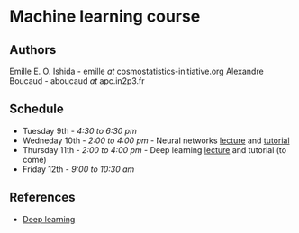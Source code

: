 Machine learning course
=======================

Authors
-------
Emille E. O. Ishida - emille _at_ cosmostatistics-initiative.org
Alexandre Boucaud - aboucaud _at_ apc.in2p3.fr

Schedule
--------
- Tuesday 9th - _4:30 to 6:30 pm_
- Wedneday 10th - _2:00 to 4:00 pm_ - Neural networks [lecture](https://aboucaud.github.io/slides/2019/neural-networks-asterics) and [tutorial](notebooks/simple_nn_library.ipynb)
- Thursday 11th - _2:00 to 4:00 pm_ - Deep learning [lecture](https://aboucaud.github.io/slides/2019/deep-learning-asterics) and tutorial (to come)
- Friday 12th - _9:00 to 10:30 am_

References
----------
- [Deep learning](references/deeplearning.md)